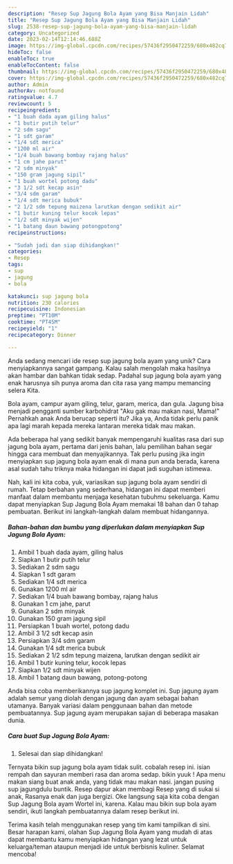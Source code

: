 ```yaml
---
description: "Resep Sup Jagung Bola Ayam yang Bisa Manjain Lidah"
title: "Resep Sup Jagung Bola Ayam yang Bisa Manjain Lidah"
slug: 2538-resep-sup-jagung-bola-ayam-yang-bisa-manjain-lidah
category: Uncategorized
date: 2023-02-14T12:14:46.688Z
image: https://img-global.cpcdn.com/recipes/57436f2950472259/680x482cq70/sup-jagung-bola-ayam-foto-resep-utama.jpg
hideToc: false
enableToc: true
enableTocContent: false
thumbnail: https://img-global.cpcdn.com/recipes/57436f2950472259/680x482cq70/sup-jagung-bola-ayam-foto-resep-utama.jpg
cover: https://img-global.cpcdn.com/recipes/57436f2950472259/680x482cq70/sup-jagung-bola-ayam-foto-resep-utama.jpg
author: Admin
authorAv: notfound
ratingvalue: 4.7
reviewcount: 5
recipeingredient:
- "1 buah dada ayam giling halus"
- "1 butir putih telur"
- "2 sdm sagu"
- "1 sdt garam"
- "1/4 sdt merica"
- "1200 ml air"
- "1/4 buah bawang bombay rajang halus"
- "1 cm jahe parut"
- "2 sdm minyak"
- "150 gram jagung sipil"
- "1 buah wortel potong dadu"
- "3 1/2 sdt kecap asin"
- "3/4 sdm garam"
- "1/4 sdt merica bubuk"
- "2 1/2 sdm tepung maizena larutkan dengan sedikit air"
- "1 butir kuning telur kocok lepas"
- "1/2 sdt minyak wijen"
- "1 batang daun bawang potongpotong"
recipeinstructions:

- "Sudah jadi dan siap dihidangkan!"
categories:
- Resep
tags:
- sup
- jagung
- bola

katakunci: sup jagung bola 
nutrition: 230 calories
recipecuisine: Indonesian
preptime: "PT10M"
cooktime: "PT45M"
recipeyield: "1"
recipecategory: Dinner

---
```





Anda sedang mencari ide resep sup jagung bola ayam yang unik? Cara menyiapkannya sangat gampang. Kalau salah mengolah maka hasilnya akan hambar dan bahkan tidak sedap. Padahal sup jagung bola ayam yang enak harusnya sih punya aroma dan cita rasa yang mampu memancing selera Kita.





Bola ayam, campur ayam giling, telur, garam, merica, dan gula. Jagung bisa menjadi pengganti sumber karbohidrat &#34;Aku gak mau makan nasi, Mama!&#34; Pernahkah anak Anda berucap seperti itu? Jika ya, Anda tidak perlu panik apa lagi marah kepada mereka lantaran mereka tidak mau makan.

Ada beberapa hal yang sedikit banyak mempengaruhi kualitas rasa dari sup jagung bola ayam, pertama dari jenis bahan, lalu pemilihan bahan segar hingga cara membuat dan menyajikannya. Tak perlu pusing jika ingin menyiapkan sup jagung bola ayam enak di mana pun anda berada, karena asal sudah tahu triknya maka hidangan ini dapat jadi suguhan istimewa.






Nah, kali ini kita coba, yuk, variasikan sup jagung bola ayam sendiri di rumah. Tetap berbahan yang sederhana, hidangan ini dapat memberi manfaat dalam membantu menjaga kesehatan tubuhmu sekeluarga. Kamu dapat menyiapkan Sup Jagung Bola Ayam memakai 18 bahan dan 0 tahap pembuatan. Berikut ini langkah-langkah dalam membuat hidangannya.

<!--inarticleads1-->

##### Bahan-bahan dan bumbu yang diperlukan dalam menyiapkan Sup Jagung Bola Ayam:

1. Ambil 1 buah dada ayam, giling halus
1. Siapkan 1 butir putih telur
1. Sediakan 2 sdm sagu
1. Siapkan 1 sdt garam
1. Sediakan 1/4 sdt merica
1. Gunakan 1200 ml air
1. Sediakan 1/4 buah bawang bombay, rajang halus
1. Gunakan 1 cm jahe, parut
1. Gunakan 2 sdm minyak
1. Gunakan 150 gram jagung sipil
1. Persiapkan 1 buah wortel, potong dadu
1. Ambil 3 1/2 sdt kecap asin
1. Persiapkan 3/4 sdm garam
1. Gunakan 1/4 sdt merica bubuk
1. Sediakan 2 1/2 sdm tepung maizena, larutkan dengan sedikit air
1. Ambil 1 butir kuning telur, kocok lepas
1. Siapkan 1/2 sdt minyak wijen
1. Ambil 1 batang daun bawang, potong-potong


Anda bisa coba memberikannya sup jagung komplet ini. Sup jagung ayam adalah semur yang diolah dengan jagung dan ayam sebagai bahan utamanya. Banyak variasi dalam penggunaan bahan dan metode pembuatannya. Sup jagung ayam merupakan sajian di beberapa masakan dunia. 

<!--inarticleads2-->

##### Cara buat Sup Jagung Bola Ayam:


1. Selesai dan siap dihidangkan!

Ternyata bikin sup jagung bola ayam tidak sulit. cobalah resep ini. isian rempah dan sayuran memberi rasa dan aroma sedap. bikin yuuk ! Apa menu makan siang buat anak anda, yang tidak mau makan nasi. jangan pusing sup jagungdulu buntik. Resep dapur akan membagi Resep yang di sukai si anak, Rasanya enak dan juga bergizi. Oke langsung saja kita coba dengan Sup Jagung Bola ayam Wortel ini, karena. Kalau mau bikin sup bola ayam sendiri, ikuti langkah pembuatannya dalam resep berikut ini. 

Terima kasih telah menggunakan resep yang tim kami tampilkan di sini. Besar harapan kami, olahan Sup Jagung Bola Ayam yang mudah di atas dapat membantu kamu menyiapkan hidangan yang lezat untuk keluarga/teman ataupun menjadi ide untuk berbisnis kuliner. Selamat mencoba!
